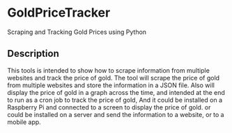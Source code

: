 # GoldPriceTracker
Scraping and Tracking Gold Prices using Python

## Description

This tools is intended to show how to scrape information from multiple websites and track the price of gold.
The tool will scrape the price of gold from multiple websites and store the information in a JSON file.
Also will display the price of gold in a graph across the time, and intended at the end to run as a cron job to track the price of gold,
And it could be installed on a Raspberry Pi and connected to a screen to display the price of gold.
or could be installed on a server and send the information to a website, or to a mobile app.

